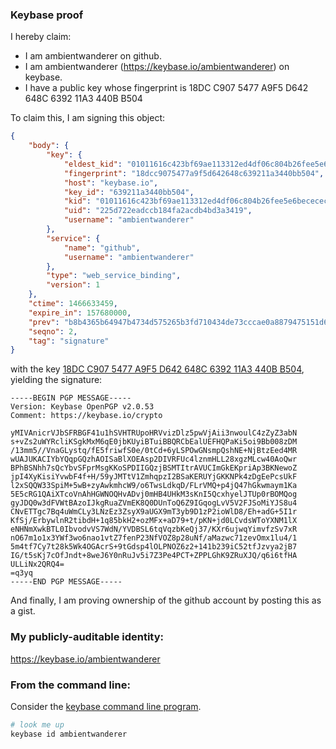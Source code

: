 ### Keybase proof

I hereby claim:

  * I am ambientwanderer on github.
  * I am ambientwanderer (https://keybase.io/ambientwanderer) on keybase.
  * I have a public key whose fingerprint is 18DC C907 5477 A9F5 D642  648C 6392 11A3 440B B504

To claim this, I am signing this object:

```json
{
    "body": {
        "key": {
            "eldest_kid": "01011616c423bf69ae113312ed4df06c804b26fee5e6becececd7ddc6e4df079abd60a",
            "fingerprint": "18dcc9075477a9f5d642648c639211a3440bb504",
            "host": "keybase.io",
            "key_id": "639211a3440bb504",
            "kid": "01011616c423bf69ae113312ed4df06c804b26fee5e6becececd7ddc6e4df079abd60a",
            "uid": "225d722eadccb184fa2acdb4bd3a3419",
            "username": "ambientwanderer"
        },
        "service": {
            "name": "github",
            "username": "ambientwanderer"
        },
        "type": "web_service_binding",
        "version": 1
    },
    "ctime": 1466633459,
    "expire_in": 157680000,
    "prev": "b8b4365b64947b4734d575265b3fd710434de73cccae0a8879475151d6801202",
    "seqno": 2,
    "tag": "signature"
}
```

with the key [18DC C907 5477 A9F5 D642  648C 6392 11A3 440B B504](https://keybase.io/ambientwanderer), yielding the signature:

```
-----BEGIN PGP MESSAGE-----
Version: Keybase OpenPGP v2.0.53
Comment: https://keybase.io/crypto

yMIVAnicrVJbSFRBGF41u1hSVHTRUpoHRVvizDlz5pwVjAii3nwoulC4zZyZ3abN
s+vZs2uWYRcliKSgkMxM6qE0jbKUyiBTuiBBQRCbEalUEFHQPaKi5oi9Bb008zDM
/13mm5//VnaGLystq/fE5friwfS0e/0tCd+6yLSPOwGNsmpQshNE+NjBtzEed4MR
wUAJUKACIYbYQqpGQzhAOISaBlXOEAsp2DIVRFUc4lznmHLL28xgzMLcw40AoQwr
BPhBSNhh7sQcYbvSFprMsgKKoSPDIIGQzjBSMTItrAVUCImGkEKpriAp3BKNewoZ
jpI4XyKisiYvwbF4f+H/59yJMTtV1ZmhqpzI2BSaKERUYjGKKNPk4zDgEePcsUkF
l2xSQQW33SpiM+5wB+zyAwkmhcW9/o6TwsLdkqD/FLrVMQ+p4jQ47hGkwmaym1Ka
5E5cRG1QAiXTcoVnAhHGWNOQHvADvj0mHB4UHkM3sKnI5QcxhyelJTUp0rBOMQog
gyJDQ0w3dFVWtBAzoIJkgRuaZVmEK8Q0DUnToQ6Z9IGqogLvV5V2FJSoMiYJS8u4
CNvETTgc7Bq4uWmCLy3LNzEz3ZsyX9aUGX9mT3yb9D1zP2ioWlD8/Eh+adG+5I1r
KfSj/ErbywlnR2tibdH+1q85bkH2+ozMFx+aD79+t/pKN+jd0LCvdsWToYXNM1lX
eNHNmXwkBTL0IbvodvVS7WdN/YVDBSL6tqVqzbKeQj37/KXr6ujwqYimvfzSv7xR
nO67m1o1x3YWf3wo6nao1vtZ7fenP23NfVOZ8p28uNf/aMazwc71zevOmx1lu4/1
5m4tf7Cy7t28k5Wk4OGAcrS+9tGdsp4lOLPNOZ6z2+141b239iC52tfJzvya2jB7
IG/t5sKj7cOfJndt+8weJ6Y0nRuJv5i7Z3Pe4PCT+ZPPLGhK9ZRuXJQ/q6i6tfHA
ULLiNx2QRQ4=
=q3yq
-----END PGP MESSAGE-----

```

And finally, I am proving ownership of the github account by posting this as a gist.

### My publicly-auditable identity:

https://keybase.io/ambientwanderer

### From the command line:

Consider the [keybase command line program](https://keybase.io/download).

```bash
# look me up
keybase id ambientwanderer
```
